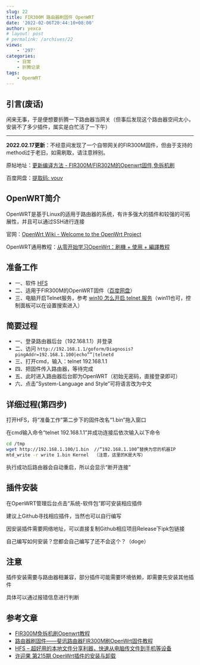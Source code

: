 ```yaml
---
slug: 22
title: FIR300M 路由器刷固件 OpenWRT
date: '2022-02-06T20:44:10+08:00'
author: yexca
# layout: post
# permalink: /archives/22
views:
    - '297'
categories:
    - 日常
    - 折腾记录
tags:
    - OpenWRT
---
```


## 引言(废话)

闲来无事，于是便想要折腾一下路由器当网关（但事后发现这个路由器空间太小，安装不了多少插件，属实是白忙活了一下午）

- - - - - -

**2022.02.17更新**：不经意间发现了一个自带网关的FIR300M固件，但由于支持的method过于老旧，如需刷取，请注意辨别。

原帖地址：[更新编译方法 - FIR300M/FIR302M的Openwrt固件,免拆机刷](https://www.right.com.cn/forum/thread-148831-1-1.html)

百度网盘：[提取码: vouv](http://pan.baidu.com/s/1i31hf5F)

## OpenWRT简介

OpenWRT是基于Linux的适用于路由器的系统，有许多强大的插件和较强的可拓展性，并且可以通过SSH进行连接

官网：[OpenWrt Wiki - Welcome to the OpenWrt Project](https://openwrt.org/)

OpenWRT通用教程：[从零开始学习OpenWrt：刷機 + 使用 + 編譯教程](https://upsangel.com/openwrt/openwrt-beginner-guide/)

## 准备工作

- 一、软件 [HFS](http://www.rejetto.com/hfs/?f=dl)
- 二、适用于FIR300M的OpenWRT固件（[百度网盘](https://pan.baidu.com/s/1hqCeFwK)）
- 三、电脑开启Telnet服务，参考 [win10 怎么开启 telnet 服务](https://jingyan.baidu.com/article/fb48e8bee0d7446e622e143d.html)（win11也可，控制面板可以在设置搜索进入）

## 简要过程

- 一、登录路由器后台（192.168.1.1）并登录
- 二、访问 `http://192.168.1.1/goform/Diagnosis?pingAddr=192.168.1.100|echo””|telnetd`
- 三、打开cmd，输入：telnet 192.168.1.1
- 四、把固件传入路由器，等待完成
- 五、此时进入路由器后台即为OpenWRT（初始无密码，直接登录即可）
- 六、点击”System-Language and Style”可将语言改为中文

## 详细过程(第四步)

打开HFS，将“准备工作”第二步下的固件改名“1.bin”拖入窗口

在cmd输入命令“telnet 192.168.1.1”并成功连接后依次输入以下命令

```bash
cd /tmp
wget http://192.168.1.100/1.bin  //“192.168.1.100”替换为您的机器IP
mtd_write -r write 1.bin Kernel  （注意，这里的K是大写）
```

执行成功后路由器会自动重启，所以会显示“断开连接”

## 插件安装

在OpenWRT管理后台点击“系统-软件包”即可安装相应插件

建议上Github寻找相应插件，当然也可以自行编写

因安装插件需要网络地址，可以直接复制Github相应项目Release下ipk包链接

自己编写如何安装？您都会自己编写了还不会这个？（doge）

## 注意

插件安装需要与路由器相兼容，部分插件可能需要环境依赖，即需要先安装其他插件

具体可以通过报错信息进行判断

## 参考文章

- [FIR300M免拆机刷Openwrt教程](https://www.zmrbk.com/post-2694.html)
- [路由器刷固件——斐讯路由器FIR300M刷OpenWrt固件教程](https://blog.csdn.net/weixin_43272781/article/details/101924041)
- [HFS – 超好用的本地文件分享利器，快速从电脑传文件到手机等设备](https://zhuanlan.zhihu.com/p/50220212)
- [许迎果 第215期 OpenWrt插件的安装与卸载](https://zhuanlan.zhihu.com/p/367819050)
